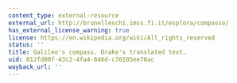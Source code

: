 ```yaml
---
content_type: external-resource
external_url: http://brunelleschi.imss.fi.it/esplora/compasso/
has_external_license_warning: true
license: https://en.wikipedia.org/wiki/All_rights_reserved
status: ''
title: Galileo's compass. Drake's translated text.
uid: 012fd00f-43c2-4fa4-846d-c70105ee70ac
wayback_url: ''
---
```

